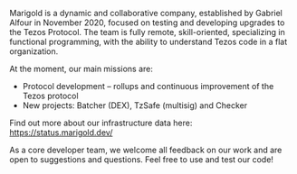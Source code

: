 Marigold is a dynamic and collaborative company, established by Gabriel Alfour in November 2020, focused on testing and developing upgrades to the Tezos Protocol. The team is fully remote, skill-oriented, specializing in functional programming, with the ability to understand Tezos code in a flat organization.

At the moment, our main missions are:
* Protocol development – rollups and continuous improvement of the Tezos protocol
* New projects: Batcher (DEX), TzSafe (multisig) and Checker

Find out more about our infrastructure data here: https://status.marigold.dev/

As a core developer team, we welcome all feedback on our work and are open to suggestions and questions.
Feel free to use and test our code!
